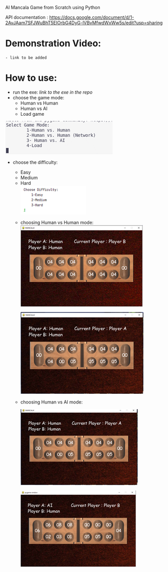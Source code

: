 AI Mancala Game from Scratch using Python

API documentation :
https://docs.google.com/document/d/1-2AvJAam7SFJWuBhT5EIOrbG4DyG-lVBvMfwdWxWw5s/edit?usp=sharing

# Demonstration Video:
    - link to be added


# How to use:
* run the exe: *link to the exe in the repo*
* choose the game mode:
    * Human vs Human
    * Human vs AI
    * Load game
   
![This is a alt text.](/images/game_mode.png "Choosing game mode.")

* choose the difficulty:
    * Easy
    * Medium
    * Hard   
![This is a alt text.](/images/difficulty.png "Choosing game difficulty.")

    - choosing Human vs Human mode:
        ![This is a alt text.](/images/HH1.png "Human vs Human B.")
        
        ![This is a alt text.](/images/HH2.png "Human vs Human A.")
    - choosing Human vs AI mode:
    
        ![This is a alt text.](/images/HA1.png "Human vs AI A.")
        
        ![This is a alt text.](/images/HA2.png "Human vs AI B.")
